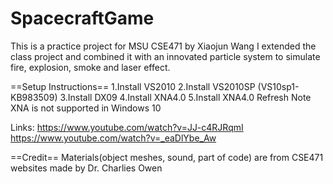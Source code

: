 # SpacecraftGame
This is a practice project for MSU CSE471 by Xiaojun Wang
I extended the class project and combined it with an innovated particle system to simulate fire, explosion, smoke and laser effect.

==Setup Instructions==
1.Install VS2010
2.Install VS2010SP (VS10sp1-KB983509)
3.Install DX09
4.Install XNA4.0
5.Install XNA4.0 Refresh
Note XNA is not supported in Windows 10
 
Links:
https://www.youtube.com/watch?v=JJ-c4RJRqmI
https://www.youtube.com/watch?v=_eaDlYbe_Aw

==Credit==
Materials(object meshes, sound, part of code) are from CSE471 websites made by Dr. Charlies Owen
